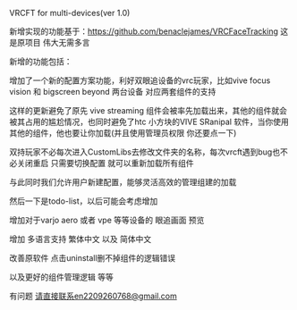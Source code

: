 VRCFT for multi-devices(ver 1.0)

新增实现的功能基于：https://github.com/benaclejames/VRCFaceTracking 这是原项目 伟大无需多言

新增的功能包括：

增加了一个新的配置方案功能，利好双眼追设备的vrc玩家，比如vive focus vision 和 bigscreen beyond 两台设备 对应两套组件的支持

这样的更新避免了原先 vive streaming 组件会被率先加载出来，其他的组件就会被其占用的尴尬情况，也同时避免了htc 小方块的VIVE SRanipal 软件，当你使用其他的组件，他也要让你加载(并且使用管理员权限 你还要点一下)

双持玩家不必每次进入CustomLibs去修改文件夹的名称，每次vrcft遇到bug也不必关闭重启 只需要切换配置 就可以重新加载所有组件

与此同时我们允许用户新建配置，能够灵活高效的管理组建的加载

然后一下是todo-list，以后可能会考虑增加

增加对于varjo aero 或者 vpe 等等设备的 眼追画面 预览

增加 多语言支持 繁体中文 以及 简体中文

改善原软件 点击uninstall删不掉组件的逻辑错误

以及更好的组件管理逻辑 等等 

有问题 请直接联系en2209260768@gmail.com

